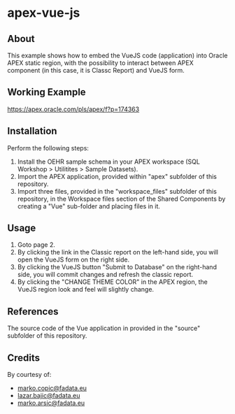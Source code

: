 # apex-vue-js

## About

This example shows how to embed the VueJS code (application) into Oracle APEX static region, with the possibility to interact between APEX component (in this case, it is Classc Report) and VueJS form.

## Working Example

https://apex.oracle.com/pls/apex/f?p=174363

## Installation

Perform the following steps:

1. Install the OEHR sample schema in your APEX workspace (SQL Workshop > Utilitites > Sample Datasets).
2. Import the APEX application, provided within "apex" subfolder of this repository.
3. Import three files, provided in the "workspace_files" subfolder of this repository, in the Workspace files section of the Shared Components by creating a "Vue" sub-folder and placing files in it.

## Usage

1. Goto page 2.
2. By clicking the link in the Classic report on the left-hand side, you will open the VueJS form on the right side.
3. By clicking the VueJS button "Submit to Database" on the right-hand side, you will commit changes and refresh the classic report.
4. By clicking the "CHANGE THEME COLOR" in the APEX region, the VueJS region look and feel will slightly change.

## References

The source code of the Vue application in provided in the "source" subfolder of this repository.

## Credits

By courtesy of:
* marko.copic@fadata.eu
* lazar.bajic@fadata.eu
* marko.arsic@fadata.eu
